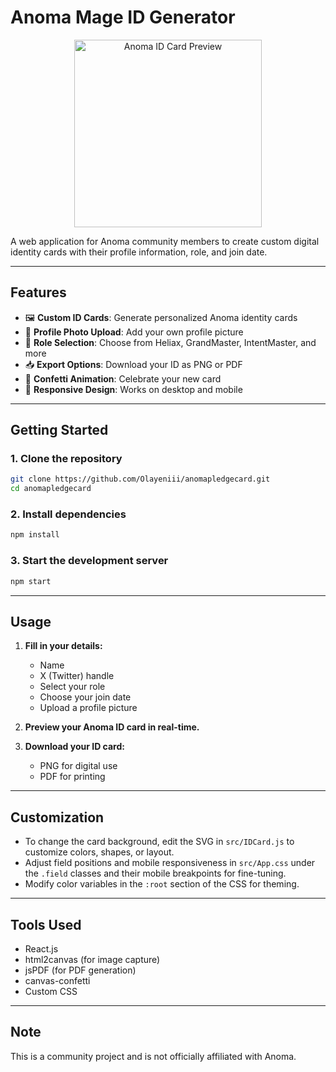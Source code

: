 # Anoma Mage ID Generator

<div align="center">
  <img src="src/images/anomacard.PNG" width="300" alt="Anoma ID Card Preview">
</div>

A web application for Anoma community members to create custom digital identity cards with their profile information, role, and join date.

---

## Features

- 🖼️ **Custom ID Cards**: Generate personalized Anoma identity cards
- 📸 **Profile Photo Upload**: Add your own profile picture
- 🎨 **Role Selection**: Choose from Heliax, GrandMaster, IntentMaster, and more
- 📥 **Export Options**: Download your ID as PNG or PDF
- 🎉 **Confetti Animation**: Celebrate your new card
- 📱 **Responsive Design**: Works on desktop and mobile

---

## Getting Started

### 1. Clone the repository
```bash
git clone https://github.com/Olayeniii/anomapledgecard.git
cd anomapledgecard
```

### 2. Install dependencies
```bash
npm install
```

### 3. Start the development server
```bash
npm start
```

---

## Usage

1. **Fill in your details:**
   - Name
   - X (Twitter) handle
   - Select your role
   - Choose your join date
   - Upload a profile picture

2. **Preview your Anoma ID card in real-time.**

3. **Download your ID card:**
   - PNG for digital use
   - PDF for printing

---

## Customization

- To change the card background, edit the SVG in `src/IDCard.js` to customize colors, shapes, or layout.
- Adjust field positions and mobile responsiveness in `src/App.css` under the `.field` classes and their mobile breakpoints for fine-tuning.
- Modify color variables in the `:root` section of the CSS for theming.

---

## Tools Used

- React.js
- html2canvas (for image capture)
- jsPDF (for PDF generation)
- canvas-confetti
- Custom CSS

---

## Note

This is a community project and is not officially affiliated with Anoma.
